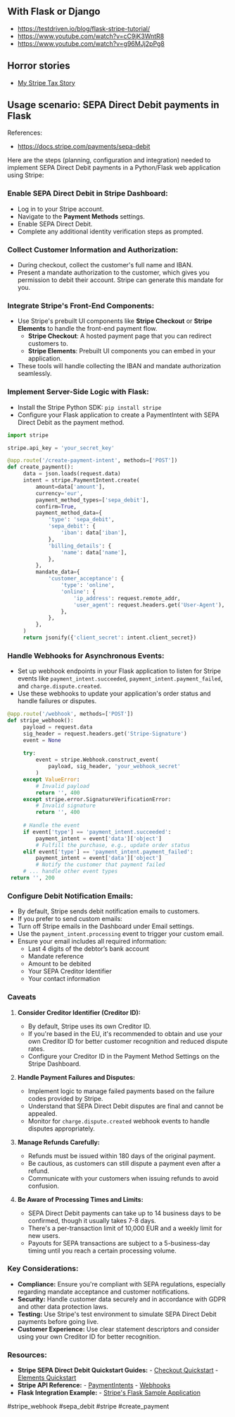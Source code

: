 ## With Flask or Django

- https://testdriven.io/blog/flask-stripe-tutorial/
- https://www.youtube.com/watch?v=cC9jK3WntR8
- https://www.youtube.com/watch?v=g96MJj2pPg8

## Horror stories

- [My Stripe Tax Story](https://gist.github.com/humandoing/5ec7c224691282532db0b9dc37797d7c)

## Usage scenario: SEPA Direct Debit payments in Flask

References: 
- https://docs.stripe.com/payments/sepa-debit

Here are the steps (planning, configuration and integration) needed to implement SEPA Direct Debit payments in a Python/Flask web application using Stripe:

### Enable SEPA Direct Debit in Stripe Dashboard:

- Log in to your Stripe account.
- Navigate to the **Payment Methods** settings.
- Enable SEPA Direct Debit.
- Complete any additional identity verification steps as prompted.

### Collect Customer Information and Authorization:

- During checkout, collect the customer's full name and IBAN.
- Present a mandate authorization to the customer, which gives you permission to debit their account. Stripe can generate this mandate for you.

### Integrate Stripe's Front-End Components:

- Use Stripe's prebuilt UI components like **Stripe Checkout** or **Stripe Elements** to handle the front-end payment flow.
    - **Stripe Checkout**: A hosted payment page that you can redirect customers to.
    - **Stripe Elements**: Prebuilt UI components you can embed in your application.
- These tools will handle collecting the IBAN and mandate authorization seamlessly.

### Implement Server-Side Logic with Flask:

- Install the Stripe Python SDK: `pip install stripe`
- Configure your Flask application to create a PaymentIntent with SEPA Direct Debit as the payment method.

```python
import stripe

stripe.api_key = 'your_secret_key'

@app.route('/create-payment-intent', methods=['POST'])
def create_payment():
     data = json.loads(request.data)
     intent = stripe.PaymentIntent.create(
         amount=data['amount'],
         currency='eur',
         payment_method_types=['sepa_debit'],
         confirm=True,
         payment_method_data={
             'type': 'sepa_debit',
             'sepa_debit': {
                 'iban': data['iban'],
             },
             'billing_details': {
                 'name': data['name'],
             },
         },
         mandate_data={
             'customer_acceptance': {
                 'type': 'online',
                 'online': {
                     'ip_address': request.remote_addr,
                     'user_agent': request.headers.get('User-Agent'),
                 },
             },
         },
     )
     return jsonify({'client_secret': intent.client_secret})
```

### Handle Webhooks for Asynchronous Events:

- Set up webhook endpoints in your Flask application to listen for Stripe events like `payment_intent.succeeded`, `payment_intent.payment_failed`, and `charge.dispute.created`.
- Use these webhooks to update your application's order status and handle failures or disputes.

```python
@app.route('/webhook', methods=['POST'])
def stripe_webhook():
     payload = request.data
     sig_header = request.headers.get('Stripe-Signature')
     event = None
    
     try:
         event = stripe.Webhook.construct_event(
             payload, sig_header, 'your_webhook_secret'
         )
     except ValueError:
         # Invalid payload
         return '', 400
     except stripe.error.SignatureVerificationError:
         # Invalid signature
         return '', 400
    
     # Handle the event
     if event['type'] == 'payment_intent.succeeded':
         payment_intent = event['data']['object']
         # Fulfill the purchase, e.g., update order status
     elif event['type'] == 'payment_intent.payment_failed':
         payment_intent = event['data']['object']
         # Notify the customer that payment failed
     # ... handle other event types
 return '', 200
```

### Configure Debit Notification Emails:

- By default, Stripe sends debit notification emails to customers.
- If you prefer to send custom emails:
 - Turn off Stripe emails in the Dashboard under Email settings.
 - Use the `payment_intent.processing` event to trigger your custom email.
 - Ensure your email includes all required information:
   - Last 4 digits of the debtor’s bank account
   - Mandate reference
   - Amount to be debited
   - Your SEPA Creditor Identifier
   - Your contact information

### Caveats

1. **Consider Creditor Identifier (Creditor ID):**

    - By default, Stripe uses its own Creditor ID.
    - If you're based in the EU, it's recommended to obtain and use your own Creditor ID for better customer recognition and reduced dispute rates.
    - Configure your Creditor ID in the Payment Method Settings on the Stripe Dashboard.

2. **Handle Payment Failures and Disputes:**

    - Implement logic to manage failed payments based on the failure codes provided by Stripe.
    - Understand that SEPA Direct Debit disputes are final and cannot be appealed.
    - Monitor for `charge.dispute.created` webhook events to handle disputes appropriately.

3. **Manage Refunds Carefully:**

    - Refunds must be issued within 180 days of the original payment.
    - Be cautious, as customers can still dispute a payment even after a refund.
    - Communicate with your customers when issuing refunds to avoid confusion.

4. **Be Aware of Processing Times and Limits:**

    - SEPA Direct Debit payments can take up to 14 business days to be confirmed, though it usually takes 7-8 days.
    - There's a per-transaction limit of 10,000 EUR and a weekly limit for new users.
    - Payouts for SEPA transactions are subject to a 5-business-day timing until you reach a certain processing volume.

### Key Considerations:

- **Compliance:** Ensure you're compliant with SEPA regulations, especially regarding mandate acceptance and customer notifications.
- **Security:** Handle customer data securely and in accordance with GDPR and other data protection laws.
- **Testing:** Use Stripe's test environment to simulate SEPA Direct Debit payments before going live.
- **Customer Experience:** Use clear statement descriptors and consider using your own Creditor ID for better recognition.

### Resources:

- **Stripe SEPA Direct Debit Quickstart Guides:**
      - [Checkout Quickstart](https://stripe.com/docs/payments/checkout)
      - [Elements Quickstart](https://stripe.com/docs/payments/elements)
- **Stripe API Reference:**
      - [PaymentIntents](https://stripe.com/docs/api/payment_intents)
      - [Webhooks](https://stripe.com/docs/webhooks)
- **Flask Integration Example:**
      - [Stripe's Flask Sample Application](https://github.com/stripe-samples/accept-a-payment/tree/master/custom-payment-flow/server/python)

<!-- Keywords -->
#stripe_webhook #sepa_debit #stripe #create_payment
<!-- /Keywords -->
